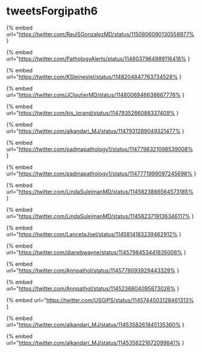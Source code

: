 # tweetsForgipath6

{% embed url="https://twitter.com/RaulSGonzalezMD/status/1150806090130558977% }

{% embed url="https://twitter.com/PathologyAlerts/status/1148037964989116416% }

{% embed url="https://twitter.com/KSteinestel/status/1148204847763734528% }

{% embed url="https://twitter.com/JCloutierMD/status/1148006946638667776% }

{% embed url="https://twitter.com/kis_lorand/status/1147935266088337409% }

{% embed url="https://twitter.com/alkandari_MJ/status/1147931289049321477% }

{% embed url="https://twitter.com/padmapathology1/status/1147796321098539008% }

{% embed url="https://twitter.com/padmapathology1/status/1147771999097245698% }

{% embed url="https://twitter.com/LindaSuleimanMD/status/1145823886564573185% }

{% embed url="https://twitter.com/LindaSuleimanMD/status/1145823719136346117% }

{% embed url="https://twitter.com/LancetaJoel/status/1145814183239462912% }

{% embed url="https://twitter.com/dianebwayne/status/1145798453441835008% }

{% embed url="https://twitter.com/Annpathol/status/1145778093929443329% }

{% embed url="https://twitter.com/Annpathol/status/1145236804095873026% }

{% embed url="https://twitter.com/USGIPS/status/1145744503128461313% }

{% embed url="https://twitter.com/alkandari_MJ/status/1145358261845135360% }

{% embed url="https://twitter.com/alkandari_MJ/status/1145358221672099841% }

